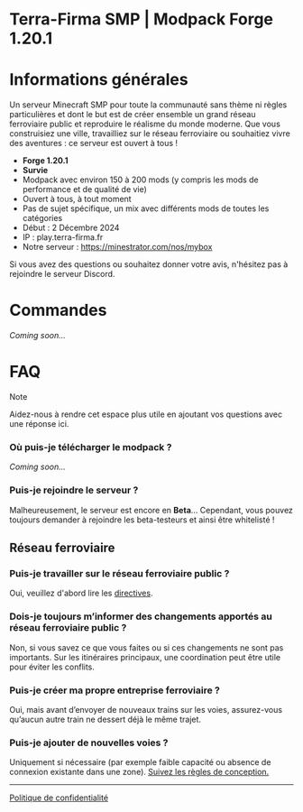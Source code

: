 # Terra-Firma SMP | Modpack Forge 1.20.1

# Informations générales
Un serveur Minecraft SMP pour toute la communauté sans thème ni règles particulières et dont le but est de créer ensemble un grand réseau ferroviaire public et reproduire le réalisme du monde moderne. Que vous construisiez une ville, travailliez sur le réseau ferroviaire ou souhaitiez vivre des aventures : ce serveur est ouvert à tous !

- **Forge 1.20.1**
- **Survie**
- Modpack avec environ 150 à 200 mods (y compris les mods de performance et de qualité de vie)
- Ouvert à tous, à tout moment
- Pas de sujet spécifique, un mix avec différents mods de toutes les catégories
- Début : 2 Décembre 2024
- IP : play.terra-firma.fr
- Notre serveur : https://minestrator.com/nos/mybox

Si vous avez des questions ou souhaitez donner votre avis, n'hésitez pas à rejoindre le serveur Discord.

# Commandes

_Coming soon..._

# FAQ
> [!NOTE]
> Aidez-nous à rendre cet espace plus utile en ajoutant vos questions avec une réponse ici.

### Où puis-je télécharger le modpack ?
_Coming soon..._

### Puis-je rejoindre le serveur ?
Malheureusement, le serveur est encore en **Beta**...
Cependant, vous pouvez toujours demander à rejoindre les beta-testeurs et ainsi être whitelisté !

## Réseau ferroviaire
### Puis-je travailler sur le réseau ferroviaire public ?
Oui, veuillez d'abord lire les [directives](https://github.com/).

### Dois-je toujours m’informer des changements apportés au réseau ferroviaire public ?
Non, si vous savez ce que vous faites ou si ces changements ne sont pas importants. Sur les itinéraires principaux, une coordination peut être utile pour éviter les conflits.

### Puis-je créer ma propre entreprise ferroviaire ?
Oui, mais avant d’envoyer de nouveaux trains sur les voies, assurez-vous qu’aucun autre train ne dessert déjà le même trajet.

### Puis-je ajouter de nouvelles voies ?
Uniquement si nécessaire (par exemple faible capacité ou absence de connexion existante dans une zone). [Suivez les règles de conception.](https://github.com/)

---
[Politique de confidentialité](https://github.com/MisterJulsen/MinecraftCommunityServer/blob/main/privacy_policy.md)